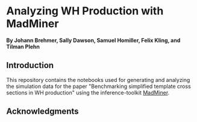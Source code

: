 # Analyzing WH Production with MadMiner

**By Johann Brehmer, Sally Dawson, Samuel Homiller, Felix Kling, and Tilman Plehn**

## Introduction

This repository contains the notebooks used for generating and analyzing the simulation data for the paper "Benchmarking simplified template cross sections in WH production" using the inference-toolkit [MadMiner](https://github.com/diana-hep/madminer).


## Acknowledgments

